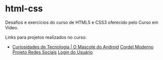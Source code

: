 # html-css
 Desafios e exercícios do curso de HTML5 e CSS3 oferecido pelo Curso em Vídeo.

 Links para projetos realizados no curso:
<ul>
    <li>
        <a href="https://andre-f-alves.github.io/projeto-android/" target="_blank">Curiosidades de Tecnologia | O Mascote do Android</a>
        <a href="https://andre-f-alves.github.io/projeto-cordel/" target="_blank">Cordel Moderno</a>
        <a href="https://andre-f-alves.github.io/projeto-redes-sociais/" target="_blank">Projeto Redes Sociais</a>
        <a href="https://andre-f-alves.github.io/projeto-login/" target="_blank">Login do Usuário</a>
    </li>
</ul>
